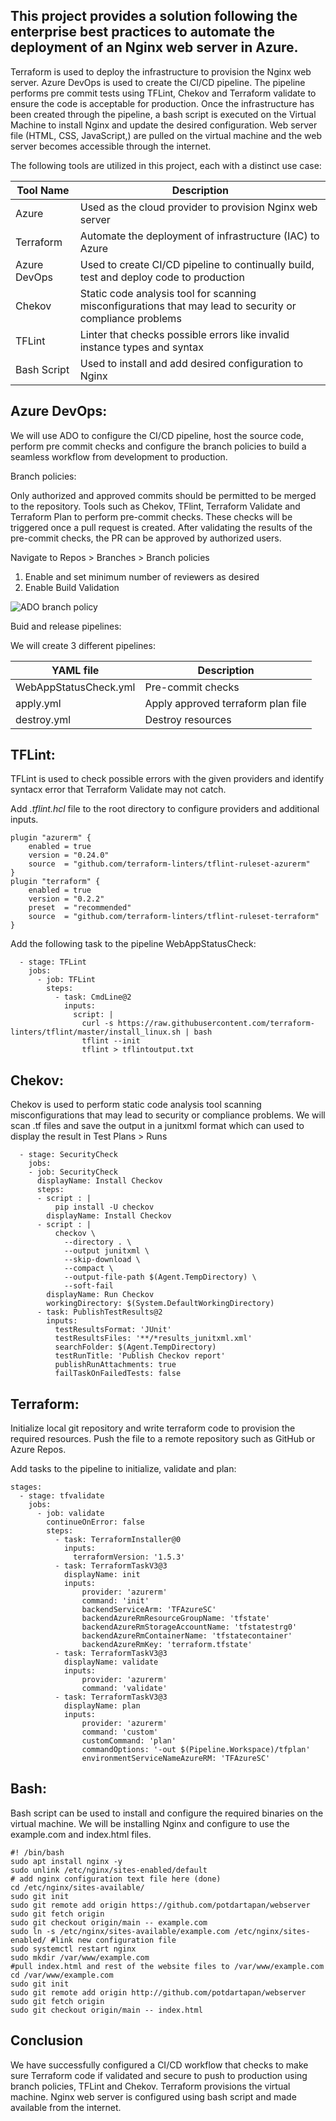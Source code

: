 ## This project provides a solution following the enterprise best practices to automate the deployment of an Nginx web server in Azure. 

Terraform is used to deploy the infrastructure to provision the Nginx web server. Azure DevOps is used to create the CI/CD pipeline. The pipeline performs pre commit tests using TFLint, Chekov and Terraform validate to ensure the code is acceptable for production. Once the infrastructure has been created through the pipeline, a bash script is executed on the Virtual Machine to install Nginx and update the desired configuration. Web server file (HTML, CSS, JavaScript,) are pulled on the virtual machine and the web server becomes accessible through the internet.


The following tools are utilized in this project, each with a distinct use case:

|  Tool Name   |  Description  |
| -----------  | ---------------------------------------------  | 
| Azure        |  Used as the cloud provider to provision Nginx web server |
| Terraform    |  Automate the deployment of infrastructure (IAC) to Azure |
| Azure DevOps |  Used to create CI/CD pipeline to continually build, test and deploy code to production |
| Chekov       |  Static code analysis tool for scanning misconfigurations that may lead to security or compliance problems |
| TFLint       | Linter that checks possible errors like invalid instance types and syntax |
| Bash Script  | Used to install and add desired configuration to Nginx |


## Azure DevOps:

We will use ADO to configure the CI/CD pipeline, host the source code, perform pre commit checks and configure the branch policies to build a seamless workflow from development to production.

Branch policies: 

Only authorized and approved commits should be permitted to be merged to the repository. Tools such as Chekov, TFlint, Terraform Validate and Terraform Plan to perform pre-commit checks. These checks will be triggered once a pull request is created. After validating the results of the pre-commit checks, the PR can be approved by authorized users. 

Navigate to Repos > Branches > Branch policies

1) Enable and set minimum number of reviewers as desired
2) Enable Build Validation

![ADO branch policy](https://imgur.com/a/vxrP9WA)

Buid and release pipelines: 

We will create 3 different pipelines: 

| YAML file | Description |
| ----------| ---------- |
| WebAppStatusCheck.yml| Pre-commit checks |
| apply.yml | Apply approved terraform plan file |
| destroy.yml | Destroy resources |

## TFLint:

TFLint is used to check possible errors with the given providers and identify syntacx error that Terraform Validate may not catch. 

Add *.tflint.hcl* file to the root directory to configure providers and additional inputs. 

```
plugin "azurerm" {
    enabled = true
    version = "0.24.0"
    source  = "github.com/terraform-linters/tflint-ruleset-azurerm"
}
plugin "terraform" {
    enabled = true
    version = "0.2.2"
    preset  = "recommended"
    source  = "github.com/terraform-linters/tflint-ruleset-terraform"
}
```
Add the following task to the pipeline WebAppStatusCheck: 

```
  - stage: TFLint
    jobs:
      - job: TFLint
        steps:
          - task: CmdLine@2
            inputs:
              script: |
                curl -s https://raw.githubusercontent.com/terraform-linters/tflint/master/install_linux.sh | bash
                tflint --init
                tflint > tflintoutput.txt
```

## Chekov:

Chekov is used to perform static code analysis tool scanning misconfigurations that may lead to security or compliance problems. We will scan .tf files and save the output in a junitxml format which can used to display the result in Test Plans > Runs 

```
  - stage: SecurityCheck
    jobs:
    - job: SecurityCheck
      displayName: Install Checkov
      steps: 
      - script : |
          pip install -U checkov
        displayName: Install Checkov
      - script : |
          checkov \
            --directory . \
            --output junitxml \
            --skip-download \
            --compact \
            --output-file-path $(Agent.TempDirectory) \
            --soft-fail
        displayName: Run Checkov
        workingDirectory: $(System.DefaultWorkingDirectory)
      - task: PublishTestResults@2
        inputs:
          testResultsFormat: 'JUnit'
          testResultsFiles: '**/*results_junitxml.xml'
          searchFolder: $(Agent.TempDirectory)
          testRunTitle: 'Publish Checkov report'
          publishRunAttachments: true 
          failTaskOnFailedTests: false
```



## Terraform:

Initialize local git repository and write terraform code to provision the required resources. Push the file to a remote repository such as GitHub or Azure Repos. 

Add tasks to the pipeline to initialize, validate and plan:

```
stages:
  - stage: tfvalidate
    jobs:
      - job: validate
        continueOnError: false 
        steps:
          - task: TerraformInstaller@0
            inputs:
              terraformVersion: '1.5.3'
          - task: TerraformTaskV3@3
            displayName: init
            inputs:
                provider: 'azurerm'
                command: 'init'
                backendServiceArm: 'TFAzureSC'
                backendAzureRmResourceGroupName: 'tfstate'
                backendAzureRmStorageAccountName: 'tfstatestrg0'
                backendAzureRmContainerName: 'tfstatecontainer'
                backendAzureRmKey: 'terraform.tfstate'
          - task: TerraformTaskV3@3
            displayName: validate
            inputs:
                provider: 'azurerm'
                command: 'validate'
          - task: TerraformTaskV3@3
            displayName: plan
            inputs:
                provider: 'azurerm'
                command: 'custom'
                customCommand: 'plan'
                commandOptions: '-out $(Pipeline.Workspace)/tfplan'
                environmentServiceNameAzureRM: 'TFAzureSC'
```
## Bash:

Bash script can be used to install and configure the required binaries on the virtual machine. We will be installing Nginx and configure to use the example.com and index.html files. 

```
#! /bin/bash
sudo apt install nginx -y
sudo unlink /etc/nginx/sites-enabled/default
# add nginx configuration text file here (done)
cd /etc/nginx/sites-available/
sudo git init
sudo git remote add origin https://github.com/potdartapan/webserver
sudo git fetch origin
sudo git checkout origin/main -- example.com
sudo ln -s /etc/nginx/sites-available/example.com /etc/nginx/sites-enabled/ #link new configuration file
sudo systemctl restart nginx
sudo mkdir /var/www/example.com
#pull index.html and rest of the website files to /var/www/example.com
cd /var/www/example.com
sudo git init
sudo git remote add origin http://github.com/potdartapan/webserver
sudo git fetch origin
sudo git checkout origin/main -- index.html
```
## Conclusion

We have successfully configured a CI/CD workflow that checks to make sure Terraform code if validated and secure to push to production using branch policies, TFLint and Chekov. Terraform provisions the virtual machine. Nginx web server is configured using bash script and made available from the internet.  
